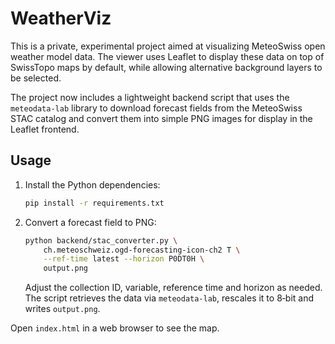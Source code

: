 # WeatherViz

This is a private, experimental project aimed at visualizing MeteoSwiss open weather model data. The viewer uses Leaflet to display these data on top of SwissTopo maps by default, while allowing alternative background layers to be selected.

The project now includes a lightweight backend script that uses the
`meteodata-lab` library to download forecast fields from the MeteoSwiss STAC
catalog and convert them into simple PNG images for display in the Leaflet
frontend.

## Usage

1. Install the Python dependencies:
   ```bash
   pip install -r requirements.txt
   ```
2. Convert a forecast field to PNG:
   ```bash
   python backend/stac_converter.py \
       ch.meteoschweiz.ogd-forecasting-icon-ch2 T \
       --ref-time latest --horizon P0DT0H \
       output.png
   ```
   Adjust the collection ID, variable, reference time and horizon as needed.
   The script retrieves the data via `meteodata-lab`, rescales it to 8‑bit and
   writes `output.png`.

Open `index.html` in a web browser to see the map.
